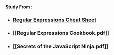 #### Study From : 
- ### [Regular Expressions Cheat Sheet](https://cheatography.com/davechild/cheat-sheets/regular-expressions/)
- ### [[Regular Expressions Cookbook.pdf]] 
- ### [[Secrets of the JavaScript Ninja.pdf]]

